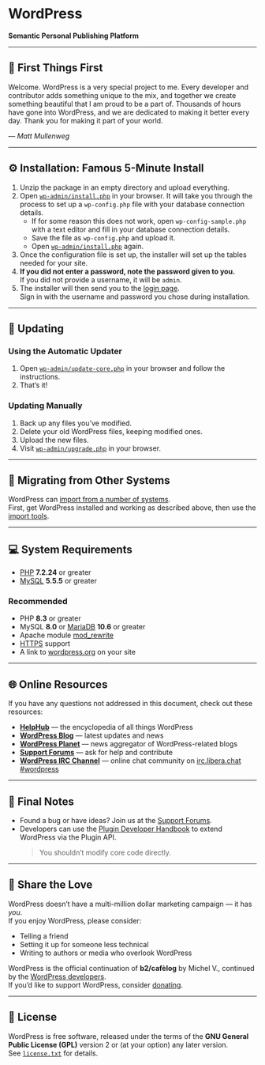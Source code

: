 # WordPress

**Semantic Personal Publishing Platform**

---

## 📝 First Things First

Welcome. WordPress is a very special project to me. Every developer and contributor adds something unique to the mix, and together we create something beautiful that I am proud to be a part of. Thousands of hours have gone into WordPress, and we are dedicated to making it better every day. Thank you for making it part of your world.

— *Matt Mullenweg*

---

## ⚙️ Installation: Famous 5-Minute Install

1. Unzip the package in an empty directory and upload everything.
2. Open [`wp-admin/install.php`](wp-admin/install.php) in your browser. It will take you through the process to set up a `wp-config.php` file with your database connection details.
   - If for some reason this does not work, open `wp-config-sample.php` with a text editor and fill in your database connection details.
   - Save the file as `wp-config.php` and upload it.
   - Open [`wp-admin/install.php`](wp-admin/install.php) again.
3. Once the configuration file is set up, the installer will set up the tables needed for your site.
4. **If you did not enter a password, note the password given to you.**  
   If you did not provide a username, it will be `admin`.
5. The installer will then send you to the [login page](wp-login.php).  
   Sign in with the username and password you chose during installation.

---

## 🔁 Updating

### Using the Automatic Updater
1. Open [`wp-admin/update-core.php`](wp-admin/update-core.php) in your browser and follow the instructions.
2. That’s it!

### Updating Manually
1. Back up any files you’ve modified.
2. Delete your old WordPress files, keeping modified ones.
3. Upload the new files.
4. Visit [`wp-admin/upgrade.php`](wp-admin/upgrade.php) in your browser.

---

## 🔄 Migrating from Other Systems

WordPress can [import from a number of systems](https://developer.wordpress.org/advanced-administration/wordpress/import/).  
First, get WordPress installed and working as described above, then use the [import tools](wp-admin/import.php).

---

## 💻 System Requirements

- [PHP](https://www.php.net/) **7.2.24** or greater  
- [MySQL](https://www.mysql.com/) **5.5.5** or greater

### Recommended
- PHP **8.3** or greater  
- MySQL **8.0** or [MariaDB](https://mariadb.org/) **10.6** or greater  
- Apache module [mod_rewrite](https://httpd.apache.org/docs/2.2/mod/mod_rewrite.html)  
- [HTTPS](https://wordpress.org/news/2016/12/moving-toward-ssl/) support  
- A link to [wordpress.org](https://wordpress.org/) on your site

---

## 🌐 Online Resources

If you have any questions not addressed in this document, check out these resources:

- [**HelpHub**](https://wordpress.org/documentation/) — the encyclopedia of all things WordPress  
- [**WordPress Blog**](https://wordpress.org/news/) — latest updates and news  
- [**WordPress Planet**](https://planet.wordpress.org/) — news aggregator of WordPress-related blogs  
- [**Support Forums**](https://wordpress.org/support/forums/) — ask for help and contribute  
- [**WordPress IRC Channel**](https://make.wordpress.org/support/handbook/appendix/other-support-locations/introduction-to-irc/) — online chat community on [irc.libera.chat #wordpress](https://web.libera.chat/#wordpress)

---

## 🧩 Final Notes

- Found a bug or have ideas? Join us at the [Support Forums](https://wordpress.org/support/forums/).  
- Developers can use the [Plugin Developer Handbook](https://developer.wordpress.org/plugins/) to extend WordPress via the Plugin API.  
  > You shouldn’t modify core code directly.

---

## 💖 Share the Love

WordPress doesn’t have a multi-million dollar marketing campaign — it has *you*.  
If you enjoy WordPress, please consider:
- Telling a friend
- Setting it up for someone less technical
- Writing to authors or media who overlook WordPress

WordPress is the official continuation of **b2/cafèlog** by Michel V., continued by the [WordPress developers](https://wordpress.org/about/).  
If you’d like to support WordPress, consider [donating](https://wordpress.org/donate/).

---

## 📜 License

WordPress is free software, released under the terms of the **GNU General Public License (GPL)** version 2 or (at your option) any later version.  
See [`license.txt`](license.txt) for details.
